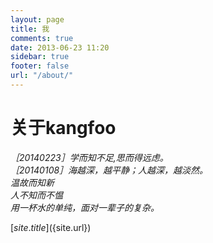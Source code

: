 ```yaml
---
layout: page
title: 我
comments: true
date: 2013-06-23 11:20
sidebar: true
footer: false
url: "/about/"
---
```


# 关于kangfoo #

*［20140223］学而知不足,思而得远虑。*</br>
*［20140108］海越深，越平静；人越深，越淡然。*</br>
*温故而知新*</br>
*人不知而不愠*</br>
*用一杯水的单纯，面对一辈子的复杂。*</br>


[${site.title}](${site.url})
 